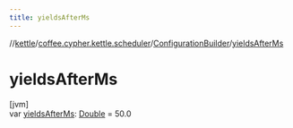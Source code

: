 ```yaml
---
title: yieldsAfterMs
---
```

//[kettle](../../../index.html)/[coffee.cypher.kettle.scheduler](../index.html)/[ConfigurationBuilder](index.html)/[yieldsAfterMs](yields-after-ms.html)



# yieldsAfterMs



[jvm]\
var [yieldsAfterMs](yields-after-ms.html): [Double](https://kotlinlang.org/api/latest/jvm/stdlib/kotlin/-double/index.html) = 50.0




